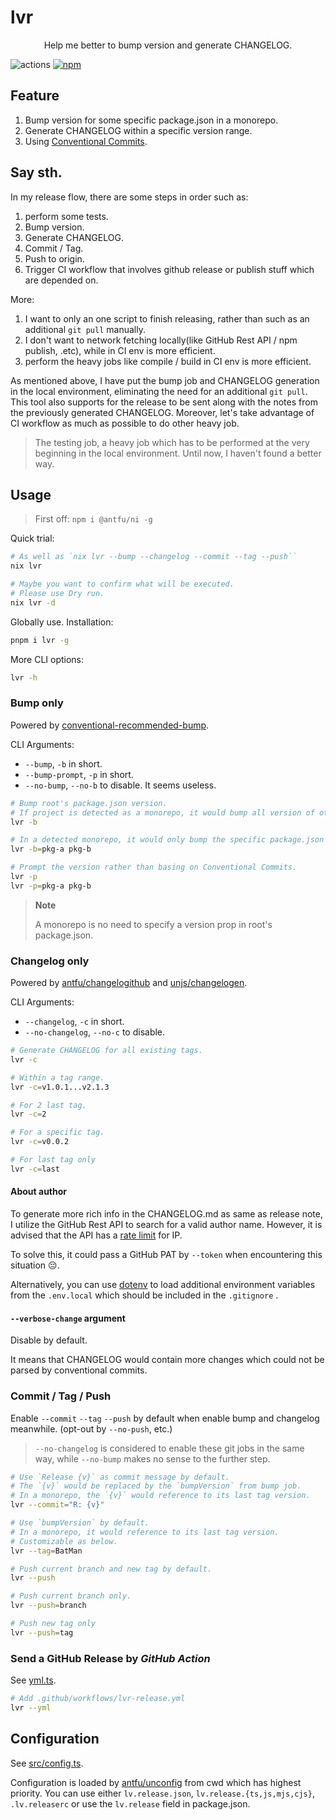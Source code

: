 # lvr

<p align=center>Help me better to bump version and generate CHANGELOG.</p>

![actions](https://github.com/lvjiaxuan/release/actions/workflows/release.yml/badge.svg)
[![npm](https://img.shields.io/npm/v/lvr)](https://www.npmjs.com/package/lvr)


## Feature

1. Bump version for some specific package.json in a monorepo.
2. Generate CHANGELOG within a specific version range.
3. Using [Conventional Commits](https://www.conventionalcommits.org/en/v1.0.0/).

## Say sth.

In my release flow, there are some steps in order such as:
1. perform some tests.
2. Bump version.
3. Generate CHANGELOG.
3. Commit / Tag.
4. Push to origin.
5. Trigger CI workflow that involves github release or publish stuff which are depended on.

More:
1. I want to only an one script to finish releasing, rather than such as an additional `git pull` manually.
2. I don't want to network fetching locally(like GitHub Rest API / npm publish, .etc), while in CI env is more efficient.
3. perform the heavy jobs like compile / build in CI env is more efficient.

As mentioned above, I have put the bump job and CHANGELOG generation in the local environment, eliminating the need for an additional `git pull`. This tool also supports for the release to be sent along with the notes from the previously generated CHANGELOG. Moreover, let's take advantage of CI workflow as much as possible to do other heavy job.

> The testing job, a heavy job which has to be performed at the very beginning in the local environment. Until now, I haven't found a better way.

## Usage

> First off: `npm i @antfu/ni -g`

Quick trial:
```bash
# As well as `nix lvr --bump --changelog --commit --tag --push``
nix lvr

# Maybe you want to confirm what will be executed.
# Please use Dry run.
nix lvr -d
```

Globally use. Installation:
```bash
pnpm i lvr -g
```

More CLI options:
```bash
lvr -h
```

### Bump only

Powered by [conventional-recommended-bump](https://github.com/conventional-changelog/conventional-changelog/tree/master/packages/conventional-recommended-bump).

CLI Arguments:
- `--bump`, `-b` in short.
- `--bump-prompt`, `-p` in short.
- `--no-bump`, `--no-b` to disable. It seems useless.

```bash
# Bump root's package.json version.
# If project is detected as a monorepo, it would bump all version of other package.json in subdirectories.
lvr -b

# In a detected monorepo, it would only bump the specific package.json's version in subdirectories.
lvr -b=pkg-a pkg-b

# Prompt the version rather than basing on Conventional Commits.
lvr -p
lvr -p=pkg-a pkg-b
```

> **Note**
> 
> A monorepo is no need to specify a version prop in root's package.json.

### Changelog only

Powered by [antfu/changelogithub](https://github.com/antfu/changelogithub) and [unjs/changelogen](https://github.com/unjs/changelogen).

CLI Arguments:
- `--changelog`, `-c` in short.
- `--no-changelog`, `--no-c` to disable.

```bash
# Generate CHANGELOG for all existing tags.
lvr -c

# Within a tag range.
lvr -c=v1.0.1...v2.1.3

# For 2 last tag.
lvr -c=2

# For a specific tag.
lvr -c=v0.0.2

# For last tag only
lvr -c=last
```

#### About author

To generate more rich info in the CHANGELOG.md as same as release note, I utilize the GitHub Rest API to search for a valid author name. However, it is advised that the API has a [rate limit](https://docs.github.com/rest/overview/resources-in-the-rest-api#rate-limiting) for IP.

To solve this, it could pass a GitHub PAT by `--token` when encountering this situation 😔.

Alternatively, you can use [dotenv](https://github.com/motdotla/dotenv) to load additional environment variables from the `.env.local` which should be included in the `.gitignore` .

#### `--verbose-change` argument

Disable by default.

It means that CHANGELOG would contain more changes which could not be parsed by conventional commits.

### Commit / Tag / Push

Enable `--commit` `--tag` `--push` by default when enable bump and changelog meanwhile. (opt-out by `--no-push`, etc.)

> `--no-changelog` is considered to enable these git jobs in the same way, while `--no-bump` makes no sense to the further step.

```bash
# Use `Release {v}` as commit message by default.
# The `{v}` would be replaced by the `bumpVersion` from bump job.
# In a monorepo, the `{v}` would reference to its last tag version.
lvr --commit="R: {v}"

# Use `bumpVersion` by default.
# In a monorepo, it would reference to its last tag version.
# Customizable as below.
lvr --tag=BatMan

# Push current branch and new tag by default.
lvr --push

# Push current branch only.
lvr --push=branch

# Push new tag only
lvr --push=tag
```

### Send a GitHub Release by *GitHub Action*

See [yml.ts](./src/options/yml.ts).

```bash
# Add .github/workflows/lvr-release.yml
lvr --yml
```

## Configuration

See [src/config.ts](./src/config.ts).

Configuration is loaded by [antfu/unconfig](https://github.com/antfu/unconfig) from cwd which has highest priority. You can use either `lv.release.json`, `lv.release.{ts,js,mjs,cjs}`, `.lv.releaserc` or use the `lv.release` field in package.json.